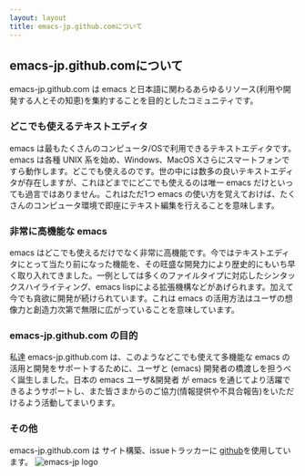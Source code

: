 ```yaml
---
layout: layout
title: emacs-jp.github.comについて
---
```


## emacs-jp.github.comについて

emacs-jp.github.com は emacs と日本語に関わるあらゆるリソース(利用や開発する人とその知恵)を集約することを目的としたコミュニティです。

### どこでも使えるテキストエディタ

emacs は最もたくさんのコンピュータ/OSで利用できるテキストエディタです。emacs は各種 UNIX 系を始め、Windows、MacOS Xさらにスマートフォンですら動作します。どこでも使えるのです。世の中には数多の良いテキストエディタが存在しますが、これほどまでにどこでも使えるのは唯一 emacs だけといっても過言ではありません。これはただ1つ emacs の使い方を覚えておけば、たくさんのコンピュータ環境で即座にテキスト編集を行えることを意味します。

### 非常に高機能な emacs

emacs はどこでも使えるだけでなく非常に高機能です。今ではテキストエディタにとって当たり前になった機能を、その旺盛な開発力により歴史的にもいち早く取り入れてきました。一例としては多くのファイルタイプに対応したシンタックスハイライティング、emacs lispによる拡張機構などがあげられます。加えて今でも貪欲に開発が続けられています。これは emacs の活用方法はユーザの想像力と創造力次第で無限に広がっていることを意味しています。

### emacs-jp.github.com の目的

私達 emacs-jp.github.com は、このようなどこでも使えて多機能な emacs の活用と開発をサポートするために、ユーザと (emacs) 開発者の橋渡しを担うべく誕生しました。日本の emacs ユーザ&開発者 が emacs を通じてより活躍できるようサポートし、また皆さまからのご協力(情報提供や不具合報告)をいただけるよう活動してまいります。

### その他

emacs-jp.github.com は サイト構築、issueトラッカーに [github](https://github.com)を使用しています。
<img src="http://emacs-jp.github.com/images/emacs-jp.png" alt="emacs-jp logo">